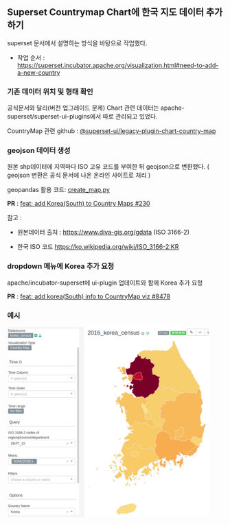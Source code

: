 ## Superset Countrymap Chart에 한국 지도 데이터 추가하기

superset 문서에서 설명하는 방식을 바탕으로 작업했다.

- 작업 순서 : https://superset.incubator.apache.org/visualization.html#need-to-add-a-new-country

### 기존 데이터 위치 및 형태 확인

공식문서와 달리(버전 업그레이드 문제) Chart 관련 데이터는 apache-superset/superset-ui-plugins에서 따로 관리되고 있었다.

CountryMap 관련 github : [@superset-ui/legacy-plugin-chart-country-map](https://github.com/apache-superset/superset-ui-plugins/tree/master/packages/superset-ui-legacy-plugin-chart-country-map)

### geojson 데이터 생성

원본 shp데이터에 지역마다 ISO 고유 코드를 부여한 뒤 geojson으로 변환했다.
( geojson 변환은 공식 문서에 나온 온라인 사이트로 처리 )

geopandas 활용 코드: [create_map.py](./create_map.py)

**PR** : [feat: add Korea(South) to Country Maps #230](https://github.com/apache-superset/superset-ui-plugins/pull/230)


참고 : 

- 원본데이터 출처 : https://www.diva-gis.org/gdata (ISO 3166-2)

- 한국 ISO 코드 https://ko.wikipedia.org/wiki/ISO_3166-2:KR

### dropdown 메뉴에 Korea 추가 요청

apache/incubator-superset에 ui-plugin 업데이트와 함께 Korea 추가 요청

**PR** : [feat: add korea(South) info to CountryMap viz  #8478](https://github.com/apache/incubator-superset/pull/8478)

### 예시

![korea_census](../img/korea_census.png)